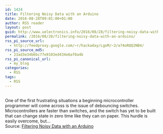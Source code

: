 ```yaml
---
id: 1424
title: Filtering Noisy Data with an Arduino
date: 2016-08-28T09:01:00+01:00
author: RSS reader
layout: post
guid: http://www.uelectronics.info/2016/08/28/filtering-noisy-data-with-an-arduino/
permalink: /2016/08/28/filtering-noisy-data-with-an-arduino/
rss_pi_source_url:
  - http://feedproxy.google.com/~r/hackaday/LgoM/~3/a74oRQQ2NB4/
rss_pi_source_md5:
  - 23ad3e34b6bc77e9103ed434e6af0a4b
rss_pi_canonical_url:
  - my_blog
categories:
  - RSS
tags:
  - RSS
---
```

&#013;  
One of the first frustrating situations a beginning microcontroller programmer will come across is the issue of debouncing switches. Microcontrollers are faster than switches, and the switch has yet to be built that can change state in zero time like they can on paper. This hurdle is easily overcome, but…&#013;  
Source: <a href="http://feedproxy.google.com/~r/hackaday/LgoM/~3/a74oRQQ2NB4/" target="_blank">Filtering Noisy Data with an Arduino</a>